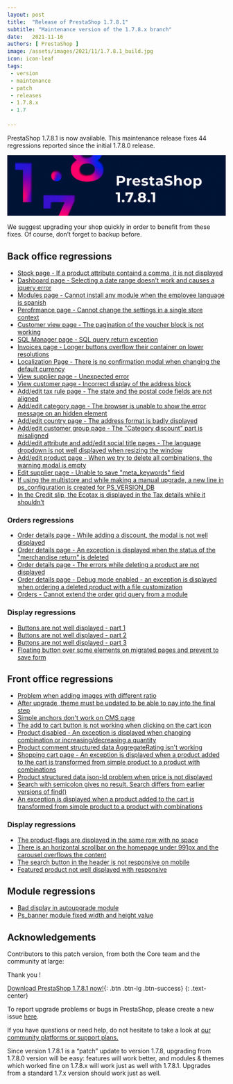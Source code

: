 ```yaml
---
layout: post
title:  "Release of PrestaShop 1.7.8.1"
subtitle: "Maintenance version of the 1.7.8.x branch"
date:   2021-11-16
authors: [ PrestaShop ]
image: /assets/images/2021/11/1.7.8.1_build.jpg
icon: icon-leaf
tags:
 - version
 - maintenance
 - patch
 - releases
 - 1.7.8.x
 - 1.7

---
```


PrestaShop 1.7.8.1 is now available. This maintenance release fixes 44 regressions reported since the initial 1.7.8.0 release.

![1.7.8.1 is available!](/assets/images/2021/11/1.7.8.1_build.jpg)

We suggest upgrading your shop quickly in order to benefit from these fixes. Of course, don’t forget to backup before.

## Back office regressions

- [Stock page - If a product attribute containd a comma, it is not displayed](https://github.com/PrestaShop/PrestaShop/issues/26429)
- [Dashboard page - Selecting a date range doesn't work and causes a jquery error](https://github.com/PrestaShop/PrestaShop/issues/25966)
- [Modules page - Cannot install any module when the employee language is spanish](https://github.com/PrestaShop/PrestaShop/issues/26028)
- [Perofrmance page - Cannot change the settings in a single store context](https://github.com/PrestaShop/PrestaShop/issues/26058)
- [Customer view page - The pagination of the voucher block is not working](https://github.com/PrestaShop/PrestaShop/issues/25588)
- [SQL Manager page - SQL query return exception](https://github.com/PrestaShop/PrestaShop/issues/25684)
- [Invoices page - Longer buttons overflow their container on lower resolutions](https://github.com/PrestaShop/PrestaShop/issues/25422)
- [Localization Page - There is no confirmation modal when changing the default currency](https://github.com/PrestaShop/PrestaShop/issues/25264)
- [View supplier page - Unexpected error](https://github.com/PrestaShop/PrestaShop/issues/25593)
- [View customer page - Incorrect display of the address block](https://github.com/PrestaShop/PrestaShop/issues/25174)
- [Add/edit tax rule page - The state and the postal code fields are not aligned](https://github.com/PrestaShop/PrestaShop/issues/26491) 
- [Add/edit category page - The browser is unable to show the error message on an hidden element](https://github.com/PrestaShop/PrestaShop/issues/23365)
- [Add/edit country page - The address format is badly displayed](https://github.com/PrestaShop/PrestaShop/issues/26342)
- [Add/edit customer group page - The "Category discount" part is misaligned](https://github.com/PrestaShop/PrestaShop/issues/26348)
- [Add/edit attribute and add/edit social title pages - The language dropdown is not well displayed when resizing the window](https://github.com/PrestaShop/PrestaShop/issues/26252)
- [Add/edit product page - When we try to delete all combinations, the warning modal is empty](https://github.com/PrestaShop/PrestaShop/issues/25901)
- [Edit supplier page - Unable to save "meta_keywords" field](https://github.com/PrestaShop/PrestaShop/issues/25705)
- [If using the multistore and while making a manual upgrade, a new line in ps_configuration is created for PS_VERSION_DB](https://github.com/PrestaShop/PrestaShop/issues/25303)
- [In the Credit slip, the Ecotax is displayed in the Tax details while it shouldn't](https://github.com/PrestaShop/PrestaShop/issues/25493)

### Orders regressions

- [Order details page - While adding a discount, the modal is not well displayed](https://github.com/PrestaShop/PrestaShop/issues/22315) 
- [Order details page - An exception is displayed when the status of the "merchandise return" is deleted](https://github.com/PrestaShop/PrestaShop/issues/25510)
- [Order details page - The errors while deleting a product are not displayed](https://github.com/PrestaShop/PrestaShop/issues/25298)
- [Order details page - Debug mode enabled - an exception is displayed when ordering a deleted product with a file customization](https://github.com/PrestaShop/PrestaShop/issues/25644)
- [Orders - Cannot extend the order grid query from a module](https://github.com/PrestaShop/PrestaShop/issues/24911)

### Display regressions

- [Buttons are not well displayed - part 1](https://github.com/PrestaShop/PrestaShop/issues/25740)
- [Buttons are not well displayed - part 2](https://github.com/PrestaShop/PrestaShop/issues/25980)
- [Buttons are not well displayed - part 3](https://github.com/PrestaShop/PrestaShop/issues/26040)
- [Floating button over some elements on migrated pages and prevent to save form](https://github.com/PrestaShop/PrestaShop/issues/25423)


## Front office regressions

- [Problem when adding images with different ratio](https://github.com/PrestaShop/PrestaShop/issues/25853)
- [After upgrade, theme must be updated to be able to pay into the final step](https://github.com/PrestaShop/PrestaShop/issues/26274)
- [Simple anchors don't work on CMS page](https://github.com/PrestaShop/PrestaShop/issues/26326)
- [The add to cart button is not working when clicking on the cart icon](https://github.com/PrestaShop/PrestaShop/issues/26433)
- [Product disabled - An exception is displayed when changing combination or increasing/decreasing a quantity](https://github.com/PrestaShop/PrestaShop/issues/25891)
- [Product comment structured data AggregateRating isn't working](https://github.com/PrestaShop/PrestaShop/issues/25372)
- [Shopping cart page - An exception is displayed when a product added to the cart is transformed from simple product to a product with combinations](https://github.com/PrestaShop/PrestaShop/issues/25942)
- [Product structured data json-ld problem when price is not displayed](https://github.com/PrestaShop/PrestaShop/issues/25371)
- [Search with semicolon gives no result. Search differs from earlier versions of find()](https://github.com/PrestaShop/PrestaShop/issues/25394)
- [An exception is displayed when a product added to the cart is transformed from simple product to a product with combinations](https://github.com/PrestaShop/PrestaShop/issues/25942)

### Display regressions

- [The product-flags are displayed in the same row with no space](https://github.com/PrestaShop/PrestaShop/issues/25272)
- [There is an horizontal scrollbar on the homepage under 991px and the carousel overflows the content](https://github.com/PrestaShop/PrestaShop/issues/25459)
- [The search button in the header is not responsive on mobile](https://github.com/PrestaShop/PrestaShop/issues/25133)
- [Featured product not well displayed with responsive](https://github.com/PrestaShop/PrestaShop/issues/25283)


## Module regressions
- [Bad display in autoupgrade module](https://github.com/PrestaShop/PrestaShop/issues/25989)
- [Ps_banner module fixed width and height value](https://github.com/PrestaShop/PrestaShop/issues/25852)


## Acknowledgements

Contributors to this patch version, from both the Core team and the community at large:

Thank you !

[Download PrestaShop 1.7.8.1 now!](https://www.prestashop.com/en/download){: .btn .btn-lg .btn-success}
{: .text-center}

To report upgrade problems or bugs in PrestaShop, please create a new issue [here](https://github.com/PrestaShop/PrestaShop/issues/new/choose).

If you have questions or need help, do not hesitate to take a look at [our community platforms or support plans.](https://devdocs.prestashop.com/1.7/faq/i-need-help/)

Since version 1.7.8.1 is a “patch” update to version 1.7.8, upgrading from 1.7.8.0 version will be easy: features will work better, and modules & themes which worked fine on 1.7.8.x will work just as well with 1.7.8.1. Upgrades from a standard 1.7.x version should work just as well.
